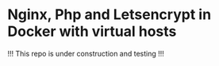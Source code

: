 # Nginx, Php and Letsencrypt in Docker with virtual hosts

!!! This repo is under construction and testing !!!
